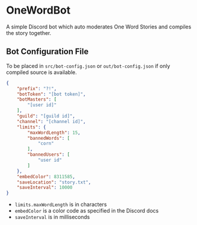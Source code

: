 # OneWordBot

A simple Discord bot which auto moderates One Word Stories and compiles the story together.

## Bot Configuration File

To be placed in `src/bot-config.json` or `out/bot-config.json` if only compiled source is available.

```JSON
{
    "prefix": "?!",
    "botToken": "[bot token]",
    "botMasters": [
        "[user id]"
    ],
    "guild": "[guild id]",
    "channel": "[channel id]",
    "limits": {
        "maxWordLength": 15,
        "bannedWords": [
            "corn"
        ],
        "bannedUsers": [
            "user id"
        ]
    },
    "embedColor": 8311585,
    "saveLocation": "story.txt",
    "saveInterval": 10000
}
```

* `limits.maxWordLength` is in characters
* `embedColor` is a color code as specified in the Discord docs
* `saveInterval` is in milliseconds
